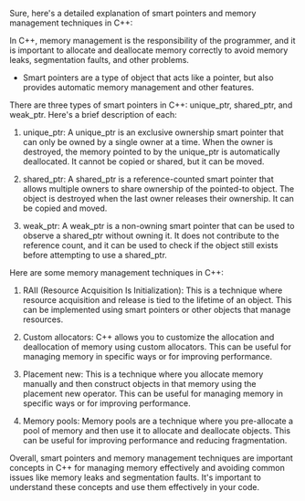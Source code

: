 Sure, here's a detailed explanation of smart pointers and memory management techniques in C++:

In C++, memory management is the responsibility of the programmer, and it is important to allocate and deallocate memory correctly to avoid memory leaks, segmentation faults, and other problems. 
- Smart pointers are a type of object that acts like a pointer, but also provides automatic memory management and other features.

There are three types of smart pointers in C++: unique_ptr, shared_ptr, and weak_ptr. Here's a brief description of each:

1. unique_ptr: A unique_ptr is an exclusive ownership smart pointer that can only be owned by a single owner at a time. When the owner is destroyed, the memory pointed to by the unique_ptr is automatically deallocated. It cannot be copied or shared, but it can be moved.

2. shared_ptr: A shared_ptr is a reference-counted smart pointer that allows multiple owners to share ownership of the pointed-to object. The object is destroyed when the last owner releases their ownership. It can be copied and moved.

3. weak_ptr: A weak_ptr is a non-owning smart pointer that can be used to observe a shared_ptr without owning it. It does not contribute to the reference count, and it can be used to check if the object still exists before attempting to use a shared_ptr.

Here are some memory management techniques in C++:

1. RAII (Resource Acquisition Is Initialization): This is a technique where resource acquisition and release is tied to the lifetime of an object. This can be implemented using smart pointers or other objects that manage resources.

2. Custom allocators: C++ allows you to customize the allocation and deallocation of memory using custom allocators. This can be useful for managing memory in specific ways or for improving performance.

3. Placement new: This is a technique where you allocate memory manually and then construct objects in that memory using the placement new operator. This can be useful for managing memory in specific ways or for improving performance.

4. Memory pools: Memory pools are a technique where you pre-allocate a pool of memory and then use it to allocate and deallocate objects. This can be useful for improving performance and reducing fragmentation.

Overall, smart pointers and memory management techniques are important concepts in C++ for managing memory effectively and avoiding common issues like memory leaks and segmentation faults. It's important to understand these concepts and use them effectively in your code.